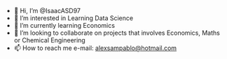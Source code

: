 - 👋 Hi, I’m @IsaacASD97
- 👀 I’m interested in Learning Data Science
- 🌱 I’m currently learning Economics
- 💞️ I’m looking to collaborate on projects that involves Economics, Maths or Chemical Engineering
- 📫 How to reach me e-mail: alexsampablo@hotmail.com

<!---
IsaacASD97/IsaacASD97 is a ✨ special ✨ repository because its `README.md` (this file) appears on your GitHub profile.
You can click the Preview link to take a look at your changes.
--->
